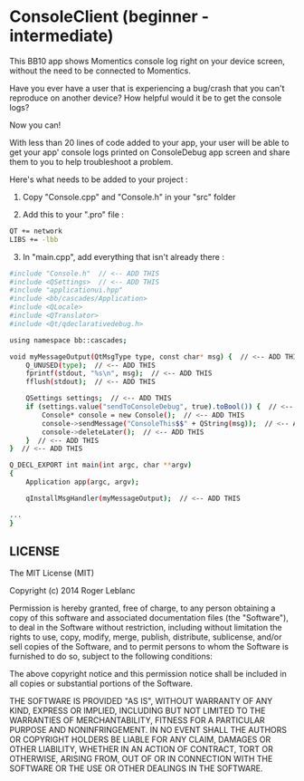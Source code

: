 ConsoleClient (beginner - intermediate)
=========

This BB10 app shows Momentics console log right on your device screen, without the need to be connected to Momentics.

Have you ever have a user that is experiencing a bug/crash that you can't reproduce on another device? How helpful would it be to get the console logs?

Now you can!

With less than 20 lines of code added to your app, your user will be able to get your app' console logs printed on ConsoleDebug app screen and share them to you to help troubleshoot a problem.

Here's what needs to be added to your project :


1) Copy "Console.cpp" and "Console.h" in your "src" folder

2) Add this to your ".pro" file :
```sh
QT += network
LIBS += -lbb
```

3) In "main.cpp", add everything that isn't already there :

```sh
#include "Console.h"  // <-- ADD THIS
#include <QSettings>  // <-- ADD THIS
#include "applicationui.hpp"
#include <bb/cascades/Application>
#include <QLocale>
#include <QTranslator>
#include <Qt/qdeclarativedebug.h>

using namespace bb::cascades;

void myMessageOutput(QtMsgType type, const char* msg) {  // <-- ADD THIS
    Q_UNUSED(type);  // <-- ADD THIS
    fprintf(stdout, "%s\n", msg);  // <-- ADD THIS
    fflush(stdout);  // <-- ADD THIS

    QSettings settings;  // <-- ADD THIS
    if (settings.value("sendToConsoleDebug", true).toBool()) {  // <-- ADD THIS -- Put this value to false if you want to stop sending logs to ConsoleDebug
        Console* console = new Console();  // <-- ADD THIS
        console->sendMessage("ConsoleThis$$" + QString(msg));  // <-- ADD THIS
        console->deleteLater();  // <-- ADD THIS
    }  // <-- ADD THIS
}  // <-- ADD THIS

Q_DECL_EXPORT int main(int argc, char **argv)
{
    Application app(argc, argv);

    qInstallMsgHandler(myMessageOutput);  // <-- ADD THIS

...
}
```



LICENSE
--------------
The MIT License (MIT)

Copyright (c) 2014 Roger Leblanc

Permission is hereby granted, free of charge, to any person obtaining a copy of this software and associated documentation files (the "Software"), to deal in the Software without restriction, including without limitation the rights to use, copy, modify, merge, publish, distribute, sublicense, and/or sell copies of the Software, and to permit persons to whom the Software is furnished to do so, subject to the following conditions:

The above copyright notice and this permission notice shall be included in all copies or substantial portions of the Software.

THE SOFTWARE IS PROVIDED "AS IS", WITHOUT WARRANTY OF ANY KIND, EXPRESS OR IMPLIED, INCLUDING BUT NOT LIMITED TO THE WARRANTIES OF MERCHANTABILITY, FITNESS FOR A PARTICULAR PURPOSE AND NONINFRINGEMENT. IN NO EVENT SHALL THE AUTHORS OR COPYRIGHT HOLDERS BE LIABLE FOR ANY CLAIM, DAMAGES OR OTHER LIABILITY, WHETHER IN AN ACTION OF CONTRACT, TORT OR OTHERWISE, ARISING FROM, OUT OF OR IN CONNECTION WITH THE SOFTWARE OR THE USE OR OTHER DEALINGS IN THE SOFTWARE.
